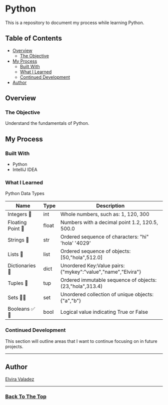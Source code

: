 # Python

This is a repository to document my process while learning Python.

## Table of Contents

- [Overview](#overview)
    - [The Objective](#the-objective)
- [My Process](#my-process)
    - [Built With](#built-with)
    - [What I Learned](#what-i-learned)
    - [Continued Development](#continued-development)
- [Author](#author)

## Overview

### The Objective

Understand the fundamentals of Python.

## My Process

### Built With

- Python
- IntelliJ IDEA

### What I Learned

Python Data Types

|Name|Type|Description|
|---|---|---|
|Integers 🔢|int|Whole numbers, such as: 1, 120, 300|
|Floating Point 🎈|float|Numbers with a decimal point 1.2, 120.5, 500.0|
|Strings 🧵|str|Ordered sequence of characters: "hi" 'hola' '4029'|
|Lists 📝|list|Ordered sequence of objects: [50,"hola",512.0]|
|Dictionaries 📕|dict|Unordered Key:Value pairs: {"mykey":"value","name","Elvira"}|
|Tuples 🛁|tup|Ordered immutable sequence of objects:(23,"hola",313.4)|
|Sets 👡👠|set|Unordered collection of unique objects: {"a","b"}|
|Booleans ✅ 🚫️|bool|Logical value indicating True or False|


### Continued Development

This section will outline areas that I want to continue focusing on in future projects.

---

## Author

[Elvira Valadez](https://github.com/elviravaladez)

---

### [Back To The Top](#python)